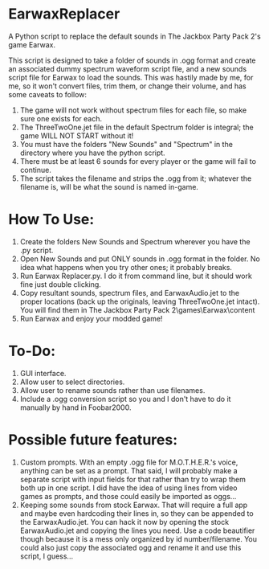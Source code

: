 # EarwaxReplacer
A Python script to replace the default sounds in The Jackbox Party Pack 2's game Earwax.

This script is designed to take a folder of sounds in .ogg format and create an associated dummy spectrum waveform script file, and a new sounds script file for Earwax to load the sounds.
This was hastily made by me, for me, so it won't convert files, trim them, or change their volume, and has some caveats to follow:
1. The game will not work without spectrum files for each file, so make sure one exists for each.
2. The ThreeTwoOne.jet file in the default Spectrum folder is integral; the game WILL NOT START without it!
3. You must have the folders "New Sounds" and  "Spectrum" in the directory where you have the python script.
4. There must be at least 6 sounds for every player or the game will fail to continue.
5. The script takes the filename and strips the .ogg from it; whatever the filename is, will be what the sound is named in-game.

# How To Use:
1. Create the folders New Sounds and Spectrum wherever you have the .py script.
2. Open New Sounds and put ONLY sounds in .ogg format in the folder.  No idea what happens when you try other ones; it probably breaks.
3. Run Earwax Replacer.py.  I do it from command line, but it should work fine just double clicking.
4. Copy resultant sounds, spectrum files, and EarwaxAudio.jet to the proper locations (back up the originals, leaving ThreeTwoOne.jet intact).  You will find them in The Jackbox Party Pack 2\games\Earwax\content
5. Run Earwax and enjoy your modded game!

# To-Do:
1. GUI interface.
2. Allow user to select directories.
3. Allow user to rename sounds rather than use filenames.
4. Include a .ogg conversion script so you and I don't have to do it manually by hand in Foobar2000.

# Possible future features:
1. Custom prompts.  With an empty .ogg file for M.O.T.H.E.R.'s voice, anything can be set as a prompt.  That said, I will probably make a separate script with input fields for that rather than try to wrap them both up in one script.  I did have the idea of using lines from video games as prompts, and those could easily be imported as oggs...
2. Keeping some sounds from stock Earwax.  That will require a full app and maybe even hardcoding their lines in, so they can be appended to the EarwaxAudio.jet.  You can hack it now by opening the stock EarwaxAudio.jet and copying the lines you need.  Use a code beautifier though because it is a mess only organized by id number/filename.  You could also just copy the associated ogg and rename it and use this script, I guess...
